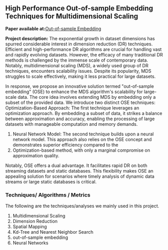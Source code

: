 

## High Performance Out-of-sample Embedding Techniques for Multidimensional Scaling


**Paper available at:**<a href="https://arxiv.org/abs/2111.04067" target="_blank">Out-of-sample Embedding</a>

**Project description:** The exponential growth in dataset dimensions has spurred considerable interest in dimension reduction (DR) techniques. Efficient and high-performance DR algorithms are crucial for handling vast and rapidly evolving datasets. However, the efficacy of many traditional DR methods is challenged by the immense scale of contemporary data. Notably, multidimensional scaling (MDS), a widely used group of DR techniques, encounters scalability issues. Despite its popularity, MDS struggles to scale effectively, making it less practical for large datasets.

In response, we propose an innovative solution termed "out-of-sample embedding" (OSE) to enhance the MDS algorithm's scalability for large-scale data. The core idea involves extending MDS by embedding only a subset of the provided data. We introduce two distinct OSE techniques:
Optimization-Based Approach: The first technique leverages an optimization approach. By embedding a subset of data, it strikes a balance between approximation and accuracy, enabling the processing of large datasets with manageable computation and memory demands.

1. Neural Network Model: The second technique builds upon a neural network model. This approach also relies on the OSE concept and demonstrates superior efficiency compared to the
2. Optimization-based method, with only a marginal compromise on approximation quality.

Notably, OSE offers a dual advantage. It facilitates rapid DR on both streaming datasets and static databases. This flexibility makes OSE an appealing solution for scenarios where timely analysis of dynamic data streams or large static databases is critical.

### Techniques/ Algorithms / Metrics

The following are the techniques/analyses we mainly used in this project.

1. Multidimensional Scaling
2. Dimension Reduction
3. Spatial Mapping
4. Kd-Tree and Nearest Neighbor Search
5. out-of-sample embedding
6. Neural Networks
